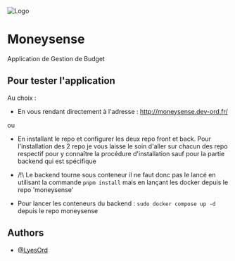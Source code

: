 
![Logo](https://cdn-icons-png.flaticon.com/128/6811/6811816.png)


# Moneysense

Application de Gestion de Budget


## Pour tester l'application

Au choix :

- En vous rendant directement à l'adresse : http://moneysense.dev-ord.fr/

ou

- En installant le repo et configurer les deux repo front et back. Pour l'installation des 2 repo je vous laisse le soin d'aller sur chacun des repo respectif pour y connaître la procédure d'installation sauf pour la partie backend qui est spécifique

- /!\ Le backend tourne sous conteneur il ne faut donc pas le lancé en utilisant la commande `pnpm install` mais en lançant les docker depuis le repo 'moneysense'

- Pour lancer les conteneurs du backend : ```sudo docker compose up -d``` depuis le repo moneysense

## Authors

- [@LyesOrd](https://github.com/LyesOrd)


